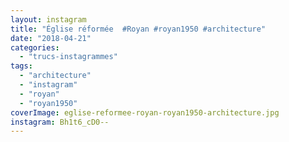```yaml
---
layout: instagram
title: "Église réformée  #Royan #royan1950 #architecture"
date: "2018-04-21"
categories: 
  - "trucs-instagrammes"
tags: 
  - "architecture"
  - "instagram"
  - "royan"
  - "royan1950"
coverImage: eglise-reformee-royan-royan1950-architecture.jpg
instagram: Bh1t6_cD0--
---
```

